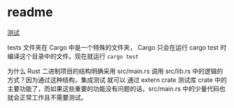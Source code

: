 # readme

[测试](https://kaisery.github.io/trpl-zh-cn/ch11-03-test-organization.html)

tests 文件夹在 Cargo 中是一个特殊的文件夹， Cargo 只会在运行 cargo test 时编译这个目录中的文件。现在就运行 
`cargo test`

为什么 Rust 二进制项目的结构明确采用 src/main.rs 调用 src/lib.rs 中的逻辑的方式？因为通过这种结构，集成测试 就可以 通过 extern crate 测试库 crate 中的主要功能了，而如果这些重要的功能没有问题的话，src/main.rs 中的少量代码也就会正常工作且不需要测试。
